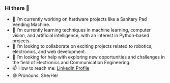 ### Hi there 👋

- 🔭 I’m currently working on hardware projects like a Sanitary Pad Vending Machine.
- 🌱 I’m currently learning techniques in machine learning, computer vision, and artificial intelligence, with an interest in Python-based projects.
- 👯 I’m looking to collaborate on exciting projects related to robotics, electronics, and web development.
- 🤔 I’m looking for help with exploring new opportunities and challenges in the field of Electronics and Communication Engineering.
- 📫 How to reach me: [LinkedIn Profile](https://www.linkedin.com/in/sneha-katwal/)
- 😄 Pronouns: She/Her

